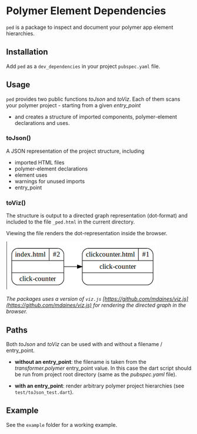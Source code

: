 Polymer Element Dependencies
============================
`ped` is a package to inspect and document your polymer app element hierarchies.

## Installation
Add `ped` as a `dev_dependencies` in your project `pubspec.yaml` file.

## Usage
`ped` provides two public functions *toJson* and *toViz*. 
Each of them scans your polymer project - starting from a given *entry_point* 
- and creates a structure of imported components, polymer-element declarations 
and uses.

### toJson()
A JSON representation of the project structure, including

- imported HTML files
- polymer-element declarations
- element uses
- warnings for unused imports
- entry_point

### toViz()
The structure is output to a directed graph representation (dot-format) and 
included to the file `_ped.html` in the current directory. 

Viewing the file renders the dot-representation inside the browser.

![Figure 1: toViz() screenshot](figure1.png "Screenshot")

*The packages uses a version of `viz.js` 
[https://github.com/mdaines/viz.js](https://github.com/mdaines/viz.js) for rendering the directed graph in the 
browser.*

## Paths
Both *toJson* and *toViz* can be used with and without a filename / entry_point.

- **without an entry_point**: the filename is taken from the 
*transformer.polymer* entry_point value. In this case the dart script should be 
run from project root directory (same as the *pubspec.yaml* file).

- **with an entry_point**: render arbitrary polymer project hierarchies 
(see `test/toJson_test.dart`). 

## Example
See the `example` folder for a working example.
